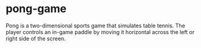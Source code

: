 # pong-game
Pong is a two-dimensional sports game that simulates table tennis. The player controls an in-game paddle by moving it horizontal across the left or right side of the screen.
